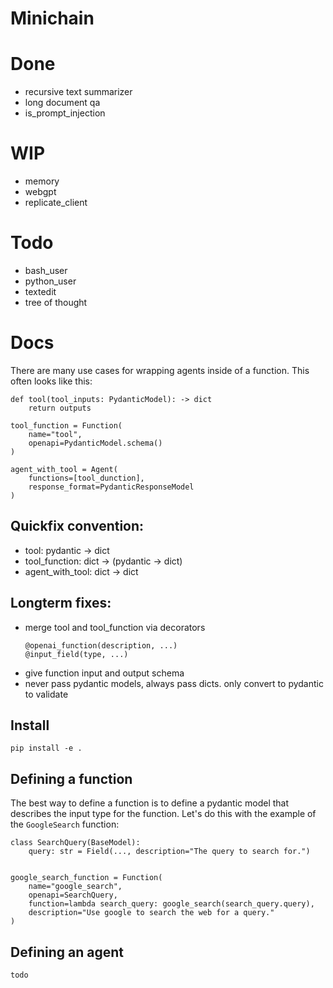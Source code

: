 # Minichain

# Done
- recursive text summarizer
- long document qa
- is_prompt_injection

# WIP
- memory
- webgpt
- replicate_client

# Todo
- bash_user
- python_user
- textedit
- tree of thought


# Docs
There are many use cases for wrapping agents inside of a function. This often looks like this:
```
def tool(tool_inputs: PydanticModel): -> dict
    return outputs

tool_function = Function(
    name="tool",
    openapi=PydanticModel.schema()
)

agent_with_tool = Agent(
    functions=[tool_dunction],
    response_format=PydanticResponseModel
)
```
## Quickfix convention:
- tool: pydantic -> dict
- tool_function: dict -> (pydantic -> dict)
- agent_with_tool: dict -> dict

## Longterm fixes:
- merge tool and tool_function via decorators
    ```
    @openai_function(description, ...)
    @input_field(type, ...)
    ```
- give function input and output schema
- never pass pydantic models, always pass dicts. only convert to pydantic to validate


## Install
```
pip install -e .
```

## Defining a function
The best way to define a function is to define a pydantic model that describes the input type for the function. Let's do this with the example of the `GoogleSearch` function:
```
class SearchQuery(BaseModel):
    query: str = Field(..., description="The query to search for.")


google_search_function = Function(
    name="google_search",
    openapi=SearchQuery,
    function=lambda search_query: google_search(search_query.query),
    description="Use google to search the web for a query."
)
```

## Defining an agent
```
todo
```
